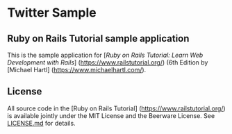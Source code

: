 # Twitter Sample
## Ruby on Rails Tutorial sample application
This is the sample application for [*Ruby on Rails Tutorial: Learn Web Development with Rails*] (https://www.railstutorial.org/) (6th Edition by [Michael Hartl] (https://www.michaelhartl.com/).

## License
All source code in the [Ruby on Rails Tutorial] (https://www.railstutorial.org/) is available jointly under the MIT License and the Beerware License. See [LICENSE.md](LICENSE.md) for details.
